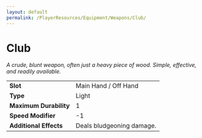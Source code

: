 ```yaml
---
layout: default
permalink: /PlayerResources/Equipment/Weapons/Club/
---
```

# Club
*A crude, blunt weapon, often just a heavy piece of wood. Simple, effective, and readily available.*

| | |
| :--------------------- | :------------------------------------------------------ |
| **Slot** | Main Hand / Off Hand |
| **Type** | Light |
| **Maximum Durability** | 1 |
| **Speed Modifier** | -1 |
| **Additional Effects** | Deals bludgeoning damage. |
